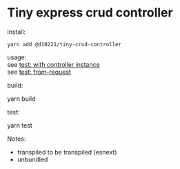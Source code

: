 # Tiny express crud controller

install:

    yarn add @d10221/tiny-crud-controller

usage:  
see [test: with controller instance](test/crud-controller.test.ts)  
see [test: from-request](test/crud-controller-from-request.test.ts)  

build:
  
 yarn build

test:
  
 yarn test


Notes:

- transpiled to be transpiled (esnext)
- unbundled
